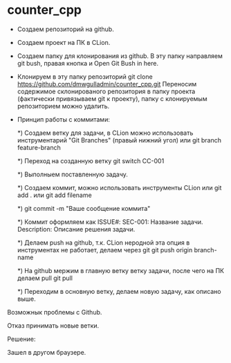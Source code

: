 # counter_cpp

- Создаем репозиторий на github.
- Создаем проект на ПК в CLion.
- Создаем папку для клонирования из github.
  В эту папку направляем git bush, правая кнопка и Open Git Bush in here.
- Клонируем в эту папку репозиторий
  git clone https://github.com/dmwgulladmin/counter_cpp.git
  Переносим содержимое склонированого репозитория в папку проекта (фактически привязываем git к проекту), папку с клонируемым репозиторием можно удалить.
- Принцип работы с коммитами:

  *) Создаем ветку для задачи, в CLion можно использовать инструментарий "Git Branches" (правый нижний угол) или
  git branch feature-branch

  *) Переход на созданную ветку
  git switch CC-001

  *) Выполныем поставленную задачу.

  *) Создаем коммит, можно использовать инструменты CLion
  или
  git add .
  или
  git add filename

  *)
  git commit -m "Ваше сообщение коммита"

  *) Коммит оформляем как
  ISSUE#: SEC-001: Название задачи.
  Description: Описание решения задачи.

  *) Делаем push на github, т.к. CLion неродной эта опция в инструментах не работает, делаем через git
  git push origin branch-name

  *) На github мержим в главную ветку ветку задачи, после чего на ПК делаем pull
  git pull

  *) Переходим в основную ветку, делаем новую задачу, как описано выше.

Возможнык проблемы с Github.

Отказ принимать новые ветки.

Решение:

Зашел в другом браузере.
